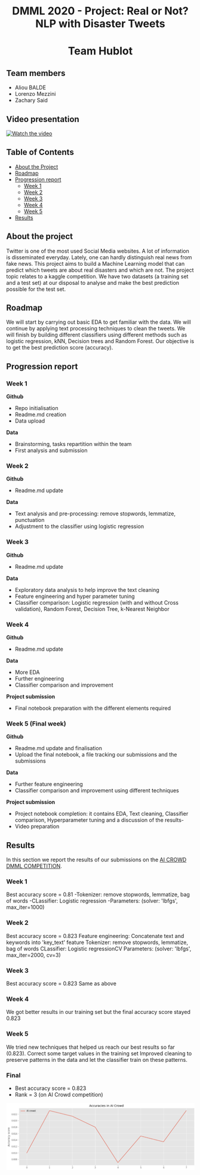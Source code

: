 <h1 align="center">DMML 2020 - Project: Real or Not? NLP with Disaster Tweets</h1>
<h1 align="center"> Team Hublot</h1>

## Team members

- Aliou BALDE 
- Lorenzo Mezzini
- Zachary Said

## Video presentation
[![Watch the video](https://img.youtube.com/vi/EygBMdGmrUk/maxresdefault.jpg)](https://www.youtube.com/watch?v=EygBMdGmrUk)

<!-- TABLE OF CONTENTS -->
## Table of Contents

* [About the Project](#about-the-project)
* [Roadmap](#Roadmap)
* [Progression report](#Tasks)
  * [Week 1](#Week-1)
  * [Week 2](#Week-2)
  * [Week 3](#Week-3)
  * [Week 4](#Week-4)
  * [Week 5](#Week-5)
* [Results](#Results)



<!-- About the project-->
## About the project
Twitter is one of the most used Social Media websites. A lot of information is disseminated everyday. Lately, one can hardly distinguish real news from fake news. 
This project aims to build a Machine Learning model that can predict which tweets are about real disasters and which are not. 
The project topic relates to a kaggle competition. We have two datasets (a training set and a test set) at our disposal to analyse and make the best prediction possible for the test set.

<!-- Roadmap -->
## Roadmap
We will start by carrying out basic EDA to get familiar with the data. We will continue by applying text processing techniques to clean the tweets. We will finish by building different classifiers using different methods such as logistic regression, kNN, Decision trees and Random Forest. 
Our objective is to get the best prediction score (accuracy). 
<!-- Progression report -->
## Progression report 

### Week 1

**Github** 
- Repo initialisation
- Readme.md creation
- Data upload

 **Data** 
- Brainstorming, tasks repartition within the team
- First analysis and submission

### Week 2

**Github**
- Readme.md update

 **Data** 
- Text analysis and pre-processing: remove stopwords, lemmatize, punctuation
- Adjustment to the classifier using logistic regression

### Week 3

**Github**
- Readme.md update

 **Data** 
- Exploratory data analysis to help improve the text cleaning
- Feature engineering and hyper parameter tuning
- Classifier comparison: Logistic regression (with and without Cross validation), Random Forest, Decision Tree, k-Nearest Neighbor

### Week 4

**Github**
- Readme.md update

 **Data** 
- More EDA
- Further engineering
- Classifier comparison and improvement

 **Project submission** 
 - Final notebook preparation with the different elements required
 
 ### Week 5 (Final week)
**Github**
- Readme.md update and finalisation
- Upload the final notebook, a file tracking our submissions and the submissions

 **Data** 
- Further feature engineering
- Classifier comparison and improvement using different techniques

 **Project submission** 
 - Project notebook completion: it contains EDA, Text cleaning, Classifier comparison, Hyperparameter tuning and a discussion of the results-
 - Video preparation



<!-- Results -->
## Results 
In this section we report the results of our submissions on the [AI CROWD DMML COMPETITION](https://www.aicrowd.com/challenges/final-project-of-the-data-mining-and-machine-learning-course/leaderboards).

### Week 1
Best accuracy score =  0.81
-Tokenizer: remove stopwords, lemmatize, bag of words
-CLassifier: Logistic regression
-Parameters: (solver: 'lbfgs', max_iter=1000)
### Week 2
Best accuracy score =  0.823
Feature engineering: Concatenate text and keywords into 'key_text' feature
Tokenizer: remove stopwords, lemmatize, bag of words
CLassifier: Logistic regressionCV
Parameters: (solver: 'lbfgs', max_iter=2000, cv=3)
### Week 3
Best accuracy score =  0.823
Same as above
### Week 4
We got better results in our training set but the final accuracy score stayed 0.823
### Week 5
We tried new techniques that helped us reach our best results so far (0.823). 
Correct some target values in the training set
Improved cleaning to preserve patterns in the data and let the classifier train on these patterns. 

### Final
- Best accuracy score = 0.823
- Rank = 3 (on AI Crowd competition)


![alt text](https://github.com/zsgithub2/Hublot-project/blob/main/Documents/accuracy%20plot.png?raw=true)
